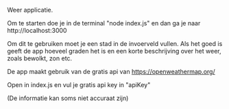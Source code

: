 Weer applicatie.

Om te starten doe je in de terminal "node index.js" en dan ga je naar http://localhost:3000 

Om dit te gebruiken moet je een stad in de invoerveld vullen. Als het goed is geeft de app hoeveel graden het is en een korte beschrijving over het weer, zoals bewolkt, zon etc.

De app maakt gebruik van de gratis api van https://openweathermap.org/ 

Open in index.js en vul je gratis api key in "apiKey"

(De informatie kan soms niet accuraat zijn)